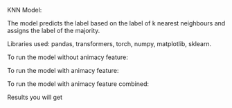 KNN Model:

The model predicts the label based on the label of k nearest neighbours and assigns the label of the majority.

Libraries used: pandas, transformers, torch, numpy, matplotlib, sklearn.

To run the model without animacy feature:

To run the model with animacy feature:

To run the model with animacy feature combined:

Results you will get
